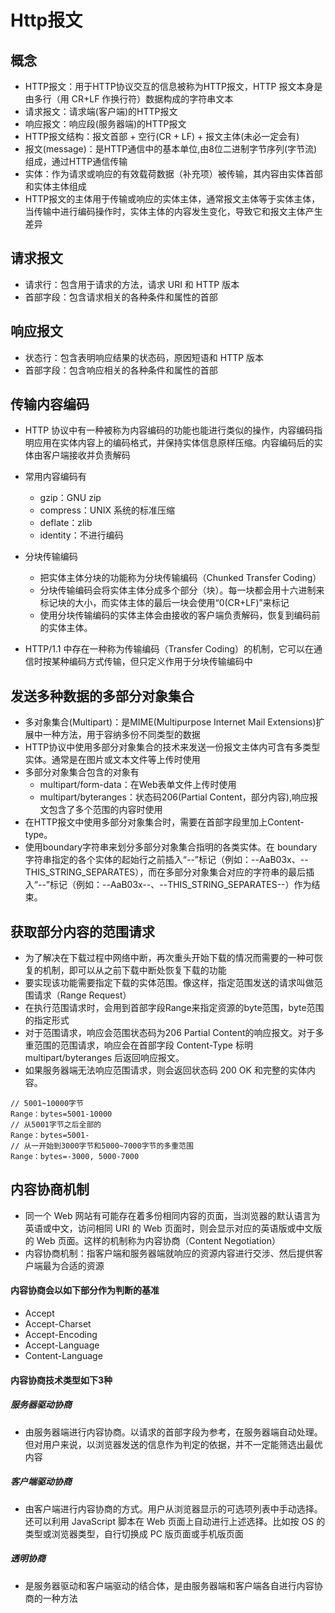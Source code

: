 # Http报文

## 概念

* HTTP报文：用于HTTP协议交互的信息被称为HTTP报文，HTTP 报文本身是由多行（用 CR+LF 作换行符）数据构成的字符串文本
* 请求报文：请求端(客户端)的HTTP报文
* 响应报文：响应段(服务器端)的HTTP报文
* HTTP报文结构：报文首部 + 空行(CR + LF)  + 报文主体(未必一定会有)
* 报文(message)：是HTTP通信中的基本单位,由8位二进制字节序列(字节流)组成，通过HTTP通信传输
* 实体：作为请求或响应的有效载荷数据（补充项）被传输，其内容由实体首部和实体主体组成
* HTTP报文的主体用于传输或响应的实体主体，通常报文主体等于实体主体，当传输中进行编码操作时，实体主体的内容发生变化，导致它和报文主体产生差异

## 请求报文

* 请求行：包含用于请求的方法，请求 URI 和 HTTP 版本
* 首部字段：包含请求相关的各种条件和属性的首部

## 响应报文

* 状态行：包含表明响应结果的状态码，原因短语和 HTTP 版本
* 首部字段：包含响应相关的各种条件和属性的首部

## 传输内容编码

* HTTP 协议中有一种被称为内容编码的功能也能进行类似的操作，内容编码指明应用在实体内容上的编码格式，并保持实体信息原样压缩。内容编码后的实体由客户端接收并负责解码
* 常用内容编码有
    * gzip：GNU zip
    * compress：UNIX 系统的标准压缩
    * deflate：zlib
    * identity：不进行编码

* 分块传输编码
    * 把实体主体分块的功能称为分块传输编码（Chunked Transfer Coding）
    * 分块传输编码会将实体主体分成多个部分（块）。每一块都会用十六进制来标记块的大小，而实体主体的最后一块会使用“0(CR+LF)”来标记
    * 使用分块传输编码的实体主体会由接收的客户端负责解码，恢复到编码前的实体主体。

* HTTP/1.1 中存在一种称为传输编码（Transfer Coding）的机制，它可以在通信时按某种编码方式传输，但只定义作用于分块传输编码中

## 发送多种数据的多部分对象集合

* 多对象集合(Multipart)：是MIME(Multipurpose Internet Mail Extensions)扩展中一种方法，用于容纳多份不同类型的数据
* HTTP协议中使用多部分对象集合的技术来发送一份报文主体内可含有多类型实体。通常是在图片或文本文件等上传时使用
* 多部分对象集合包含的对象有
    * multipart/form-data：在Web表单文件上传时使用
    * multipart/byteranges：状态码206(Partial Content，部分内容),响应报文包含了多个范围的内容时使用
* 在HTTP报文中使用多部分对象集合时，需要在首部字段里加上Content-type。
* 使用boundary字符串来划分多部分对象集合指明的各类实体。在 boundary 字符串指定的各个实体的起始行之前插入“--”标记（例如：--AaB03x、--THIS_STRING_SEPARATES），而在多部分对象集合对应的字符串的最后插入“--”标记（例如：--AaB03x--、--THIS_STRING_SEPARATES--）作为结束。

## 获取部分内容的范围请求

* 为了解决在下载过程中网络中断，再次重头开始下载的情况而需要的一种可恢复的机制，即可以从之前下载中断处恢复下载的功能
* 要实现该功能需要指定下载的实体范围。像这样，指定范围发送的请求叫做范围请求（Range Request）
* 在执行范围请求时，会用到首部字段Range来指定资源的byte范围，byte范围的指定形式
* 对于范围请求，响应会范围状态码为206 Partial Content的响应报文。对于多重范围的范围请求，响应会在首部字段 Content-Type 标明 multipart/byteranges 后返回响应报文。
* 如果服务器端无法响应范围请求，则会返回状态码 200 OK 和完整的实体内容。

```
// 5001~10000字节
Range：bytes=5001-10000
// 从5001字节之后全部的
Range：bytes=5001-
// 从一开始到3000字节和5000~7000字节的多重范围
Range：bytes=-3000, 5000-7000
```

## 内容协商机制

* 同一个 Web 网站有可能存在着多份相同内容的页面，当浏览器的默认语言为英语或中文，访问相同 URI 的 Web 页面时，则会显示对应的英语版或中文版的 Web 页面。这样的机制称为内容协商（Content Negotiation）
* 内容协商机制：指客户端和服务器端就响应的资源内容进行交涉、然后提供客户端最为合适的资源

#### 内容协商会以如下部分作为判断的基准

* Accept
* Accept-Charset
* Accept-Encoding
* Accept-Language
* Content-Language

#### 内容协商技术类型如下3种

##### 服务器驱动协商

* 由服务器端进行内容协商。以请求的首部字段为参考，在服务器端自动处理。但对用户来说，以浏览器发送的信息作为判定的依据，并不一定能筛选出最优内容

##### 客户端驱动协商

* 由客户端进行内容协商的方式。用户从浏览器显示的可选项列表中手动选择。还可以利用 JavaScript 脚本在 Web 页面上自动进行上述选择。比如按 OS 的类型或浏览器类型，自行切换成 PC 版页面或手机版页面

##### 透明协商

* 是服务器驱动和客户端驱动的结合体，是由服务器端和客户端各自进行内容协商的一种方法